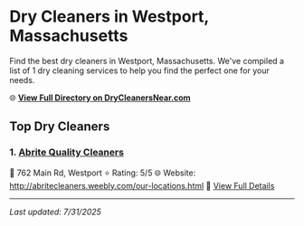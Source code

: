 # Dry Cleaners in Westport, Massachusetts

Find the best dry cleaners in Westport, Massachusetts. We've compiled a list of 1 dry cleaning services to help you find the perfect one for your needs.

🌐 **[View Full Directory on DryCleanersNear.com](https://drycleanersnear.com/city/US/Massachusetts/Westport)**

## Top Dry Cleaners

### 1. [Abrite Quality Cleaners](https://drycleanersnear.com/dryCleaner/6881943ea2f5b6ba0749a491/abrite-quality-cleaners)
📍 762 Main Rd, Westport
⭐ Rating: 5/5
🌐 Website: http://abritecleaners.weebly.com/our-locations.html
🔗 [View Full Details](https://drycleanersnear.com/dryCleaner/6881943ea2f5b6ba0749a491/abrite-quality-cleaners)


---

*Last updated: 7/31/2025*
